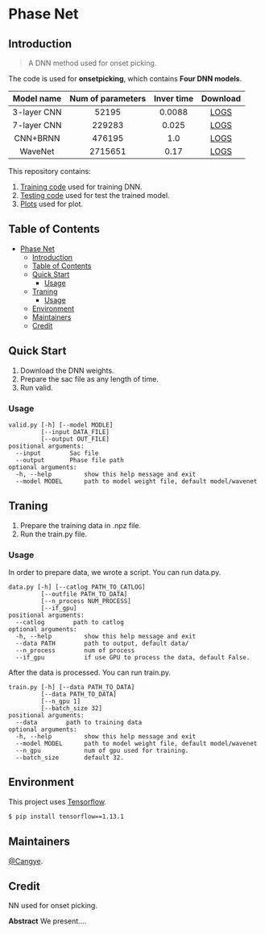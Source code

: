 # Phase Net

## Introduction
> A DNN method used for onset picking. 

The code is used for **onsetpicking**, which contains **Four DNN models**. 

|Model name|Num of parameters|Inver time|Download|
|:-:|:-:|:-:|:-:|
|3-layer CNN|52195|0.0088|[LOGS](#)|
|7-layer CNN|229283|0.025|[LOGS](#)|
|CNN+BRNN|476195|1.0|[LOGS](#)|
|WaveNet|2715651|0.17|[LOGS](#)|

This repository contains:

1. [Training code](train.py) used for training DNN.
2. [Testing code](test.py) used for test the trained model.
3. [Plots](plot.py) used for plot.


## Table of Contents

- [Phase Net](#phase-net)
  - [Introduction](#introduction)
  - [Table of Contents](#table-of-contents)
  - [Quick Start](#quick-start)
    - [Usage](#usage)
  - [Traning](#traning)
    - [Usage](#usage-1)
  - [Environment](#environment)
  - [Maintainers](#maintainers)
  - [Credit](#credit)

## Quick Start 
1. Download the DNN weights. 
2. Prepare the sac file as any length of time. 
3. Run valid. 


### Usage
```
valid.py [-h] [--model MODLE]
         [--input DATA_FILE] 
         [--output OUT_FILE]
positional arguments:
  --input        Sac file
  --output       Phase file path 
optional arguments:
  -h, --help         show this help message and exit
  --model MODEL      path to model weight file, default model/wavenet 
``` 

## Traning 
1. Prepare the training data in .npz file.  
2. Run the train.py file. 

### Usage 
In order to prepare data, we wrote a script. You can run data.py. 
```
data.py [-h] [--catlog PATH_TO_CATLOG] 
         [--outfile PATH_TO_DATA] 
         [--n_process NUM_PROCESS] 
         [--if_gpu]
positional arguments:
  --catlog        path to catlog
optional arguments:
  -h, --help         show this help message and exit
  --data PATH        path to output, default data/ 
  --n_process        num of process 
  --if_gpu           if use GPU to process the data, default False. 
``` 
After the data is processed. You can run train.py. 

```
train.py [-h] [--data PATH_TO_DATA] 
         [--data PATH_TO_DATA] 
         [--n_gpu 1]
         [--batch_size 32]
positional arguments:
  --data        path to training data
optional arguments:
  -h, --help         show this help message and exit
  --model MODEL      path to model weight file, default model/wavenet
  --n_gpu            num of gpu used for training. 
  --batch_size       default 32. 
``` 

## Environment

This project uses [Tensorflow](http://tensorflow.com).

```sh
$ pip install tensorflow==1.13.1
```

## Maintainers

[@Cangye](https://github.com/cangyeone).


## Credit 
NN used for onset picking. 

**Abstract**
We present....